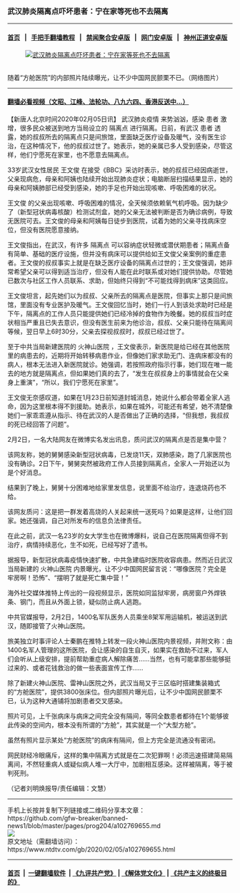 ### 武汉肺炎隔离点吓坏患者：宁在家等死也不去隔离
------------------------

#### [首页](https://github.com/gfw-breaker/banned-news1/blob/master/README.md) &nbsp;&nbsp;|&nbsp;&nbsp; [手把手翻墙教程](https://github.com/gfw-breaker/guides/wiki) &nbsp;&nbsp;|&nbsp;&nbsp; [禁闻聚合安卓版](https://github.com/gfw-breaker/bn-android) &nbsp;&nbsp;|&nbsp;&nbsp; [网门安卓版](https://github.com/oGate2/oGate) &nbsp;&nbsp;|&nbsp;&nbsp; [神州正道安卓版](https://github.com/SzzdOgate/update) 



<div><div class="featured_image">
 <a href="https://i.ntdtv.com/assets/uploads/2020/02/22-1.jpg" target="_blank">
  <figure>
   <img alt="武汉肺炎隔离点吓坏患者：宁在家等死也不去隔离" src="https://i.ntdtv.com/assets/uploads/2020/02/22-1-800x450.jpg"/>
  </figure><br/>
 </a>
 <span class="caption">
  随着“方舱医院”的内部照片陆续曝光，让不少中国网民颤栗不已。（网络图片）
 </span>
</div>
</div><hr/>

#### [翻墙必看视频（文昭、江峰、法轮功、八九六四、香港反送中...）](http://167.172.214.107/home.html)

<div><div class="post_content" itemprop="articleBody">
 <p>
  【新唐人北京时间2020年02月05日讯】
  <ok href="https://www.ntdtv.com/gb/442749.htm">
   武汉肺炎疫情
  </ok>
  来势汹汹，感染
  <ok href="https://www.ntdtv.com/gb/患者.htm">
   患者
  </ok>
  激增，很多民众被送到地方当局设立的
  <ok href="https://www.ntdtv.com/gb/隔离点.htm">
   隔离点
  </ok>
  进行隔离。日前，有武汉
  <ok href="https://www.ntdtv.com/gb/患者.htm">
   患者
  </ok>
  透露，她的叔叔所去的隔离点只是间旅馆，里面缺乏医疗设备及暖气，没有医生诊治，在这种情况下，他的叔叔过世了。她表示，她的亲属已多人受到感染，尽管这样，他们宁愿死在家里，也不愿意去隔离点。
 </p>
 <p>
  33岁武汉女性居民
  <ok href="https://www.ntdtv.com/gb/王文俊.htm">
   王文俊
  </ok>
  在接受《BBC》采访时表示，她的叔叔已经因病逝世，父亲现病危，母亲和阿姨也陆续开始出现肺炎症状；电脑断层扫描结果显示，她的母亲和阿姨肺部已经受到感染，她的手足也开始出现咳嗽、呼吸困难的状况。
 </p>
 <p>
  <ok href="https://www.ntdtv.com/gb/王文俊.htm">
   王文俊
  </ok>
  的父亲出现咳嗽、呼吸困难的情况，全天候须依赖氧气机呼吸。因为缺少了（新型冠状病毒核酸）检测试剂盒，她的父亲无法被判断是否为确诊病例，导致无医院可去。王文俊的母亲和阿姨每日徒步到医院，试着为她的父亲寻找病床空位，但没有医院愿意接纳。
 </p>
 <p>
  王文俊指出，在武汉，有许多
  <ok href="https://www.ntdtv.com/gb/隔离点.htm">
   隔离点
  </ok>
  可以容纳症状轻微或潜伏期患者；隔离点备有简单、基础的医疗设施，但并没有病床可以提供给如王文俊父亲案例的重症患者。王文俊的叔叔事实上就是在缺乏医疗设备的隔离点过世的；王文俊强调，她非常希望父亲可以得到适当治疗，但没有人能在此时联系或对她们提供协助。尽管她已数次与社区工作人员联系、求助，但始终只得到“不可能找得到病床”这类回应。
 </p>
 <p>
  王文俊坦言，起先她们以为叔叔、父亲所去的隔离点是医院，但事实上那只是间旅馆，里面没有专业医护及暖气。王文俊回忆当时，她们一行人到该处求助时已经是下午，隔离点的工作人员只能提供她们已经冷掉的食物作为晚餐。她的叔叔当时症状相当严重且已失去意识，但没有医生前来为他诊治，叔叔、父亲只能待在隔离间等候，翌日早上6时30分，父亲去探视叔叔时，叔叔已经过世了。
 </p>
 <p>
  至于中共当局新建医院的
  <ok href="https://www.ntdtv.com/gb/火神山医院.htm">
   火神山医院
  </ok>
  ，王文俊表示，新医院是给已经在其他医院里的病患去的，近期将开始转移病患作业，但像她们家求助无门、连病床都没有的病人，根本无法进入新医院就诊。她强调，若按照政府指示行事，她们现在唯一能去的地方就是隔离点，但如果她们真的去了，“发生在叔叔身上的事情就会在父亲身上重演”，“所以，我们宁愿死在家里”。
 </p>
 <p>
  王文俊无奈感叹道，如果在1月23日前知道封城消息，她说什么都会带着全家人逃命，因为这里根本得不到援助。她表示，如果在城外，可能还有希望，她不清楚像她们一家乖乖遵从指示、待在武汉的人是否做出了正确的选择，“但我想，我叔叔的死已经回答了问题”。
 </p>
 <p>
  2月2日，一名大陆网友在微博实名发出讯息，质问武汉的隔离点是否是集中营？
 </p>
 <p>
  该网友称，她的舅舅感染新型冠状病毒，已发烧11天，双肺感染，跑了几家医院也没有确诊。2日下午，舅舅突然被政府工作人员接到隔离点，全家人一开始还以为是个好消息。
 </p>
 <p>
  结果到了晚上，舅舅十分困难地给家里发信息，说里面不给治疗，连退烧药也不给。
 </p>
 <p>
  该网友质问：这是把一群发着高烧的人关起来统一送死吗？如果是这样，让他们回家。她还强调，自己对所发布的信息负法律责任。
 </p>
 <p>
  在此之前，武汉一名23岁的女大学生也在微博爆料，说自己在医院隔离但得不到治疗，病情持续恶化，生不如死，已经写好了遗书。
 </p>
 <p>
  据报导，新型冠状病毒疫情快速扩散，中共急建临时医院收容病患。然而近日武汉当局新建的
  <ok href="https://www.ntdtv.com/gb/火神山医院.htm">
   火神山医院
  </ok>
  内景曝光，让不少中国网民留言说：“哪像医院？完全是牢房啊！恐怖”、“摆明了就是死亡集中营！”
 </p>
 <p>
  海外社交媒体推特上传出的一段视频显示，医院如同监狱牢房，病房窗户外焊铁条、钢门，而且从外面上锁，疑似防止病人逃跑。
 </p>
 <p>
  中共官媒报导，2月2日，1400名军队医务人员乘坐8架军用运输机，被运送到武汉，随即接管了火神山医院。
 </p>
 <p>
  旅美独立时事评论人士秦鹏在推特上转发一段火神山医院内景视频，并附文称：由1400名军人管理的这所医院，会让感染的自生自灭，如果实在救助不过来，军人们会听从上级安排，提前帮助重症病人解除痛苦……当然，也有可能拿那些能够挺过来的、或者花钱救治的做一些表面宣传工作……
 </p>
 <p>
  除了新建火神山医院、雷神山医院之外，武汉当局又于三区临时搭建集装箱式的“方舱医院”，提供3800张床位。但内部照片曝光后，让不少中国网民颤栗不已，认为这种大通铺将加剧患者交叉感染。
 </p>
 <p>
  照片可见，上千张病床与病床之间完全没有隔间，等同全数患者都待在1个能够彼此传染的空间内，根本没有所谓的“方舱”，其实就是一个“大型方舱”。
 </p>
 <p>
  虽然有照片显示某处“方舱医院”的病床有隔间，但上方完全是流通没有密闭。
 </p>
 <p>
  网民财经冷眼痛斥，这样的集中隔离方式就是在二次犯罪啊！必须迅速搭建简易隔离间，不然轻重病人或疑似病人堆一大厅中，加剧相互感染。这样被隔离，等于被判死刑。
 </p>
 <p>
  （记者刘明焕报导/责任编辑：文慧）
 </p>
 <div class="single_ad">
 </div>
</div>
</div>
<hr/>
手机上长按并复制下列链接或二维码分享本文章：<br/>
https://github.com/gfw-breaker/banned-news1/blob/master/pages/prog204/a102769655.md <br/>
<a href='https://github.com/gfw-breaker/banned-news1/blob/master/pages/prog204/a102769655.md'><img src='https://github.com/gfw-breaker/banned-news1/blob/master/pages/prog204/a102769655.md.png'/></a> <br/>
原文地址（需翻墙访问）：https://www.ntdtv.com/gb/2020/02/05/a102769655.html


------------------------
#### [首页](https://github.com/gfw-breaker/banned-news1/blob/master/README.md) &nbsp;|&nbsp; [一键翻墙软件](https://github.com/gfw-breaker/nogfw/blob/master/README.md) &nbsp;| [《九评共产党》](https://github.com/gfw-breaker/9ping.md/blob/master/README.md#九评之一评共产党是什么) | [《解体党文化》](https://github.com/gfw-breaker/jtdwh.md/blob/master/README.md) | [《共产主义的终极目的》](https://github.com/gfw-breaker/gczydzjmd.md/blob/master/README.md)


<img src='http://gfw-breaker.win/banned-news/pages/prog204/a102769655.md' width='0px' height='0px'/>